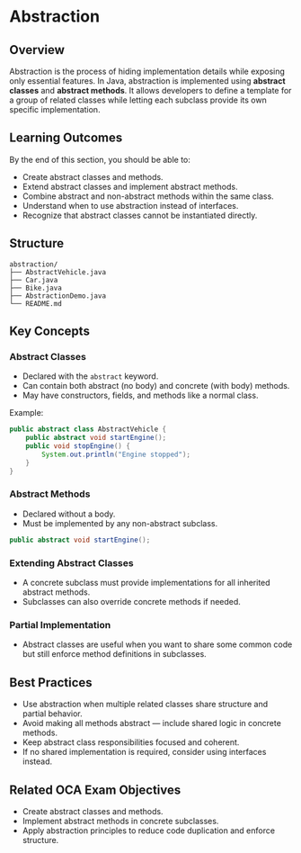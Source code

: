 # Abstraction

## Overview

Abstraction is the process of hiding implementation details while exposing only essential features.
In Java, abstraction is implemented using **abstract classes** and **abstract methods**.
It allows developers to define a template for a group of related classes while letting each subclass provide its own specific implementation.

## Learning Outcomes

By the end of this section, you should be able to:

* Create abstract classes and methods.
* Extend abstract classes and implement abstract methods.
* Combine abstract and non-abstract methods within the same class.
* Understand when to use abstraction instead of interfaces.
* Recognize that abstract classes cannot be instantiated directly.

## Structure

```
abstraction/
├── AbstractVehicle.java
├── Car.java
├── Bike.java
├── AbstractionDemo.java
└── README.md
```

## Key Concepts

### Abstract Classes

* Declared with the `abstract` keyword.
* Can contain both abstract (no body) and concrete (with body) methods.
* May have constructors, fields, and methods like a normal class.

Example:

```java
public abstract class AbstractVehicle {
    public abstract void startEngine();
    public void stopEngine() {
        System.out.println("Engine stopped");
    }
}
```

### Abstract Methods

* Declared without a body.
* Must be implemented by any non-abstract subclass.

```java
public abstract void startEngine();
```

### Extending Abstract Classes

* A concrete subclass must provide implementations for all inherited abstract methods.
* Subclasses can also override concrete methods if needed.

### Partial Implementation

* Abstract classes are useful when you want to share some common code but still enforce method definitions in subclasses.

## Best Practices

* Use abstraction when multiple related classes share structure and partial behavior.
* Avoid making all methods abstract — include shared logic in concrete methods.
* Keep abstract class responsibilities focused and coherent.
* If no shared implementation is required, consider using interfaces instead.

## Related OCA Exam Objectives

* Create abstract classes and methods.
* Implement abstract methods in concrete subclasses.
* Apply abstraction principles to reduce code duplication and enforce structure.
